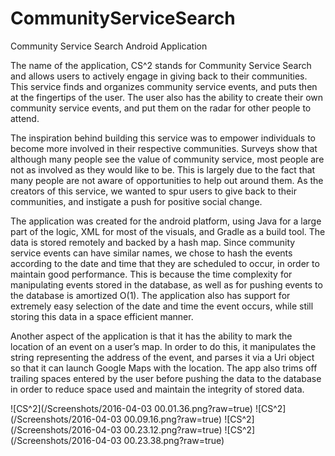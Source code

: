 # CommunityServiceSearch
Community Service Search Android Application

The name of the application, CS^2 stands for Community Service Search and allows users to actively engage in giving back to their communities. This service finds and organizes community service events, and puts then at the fingertips of the user.  The user also has the ability to create their own community service events, and put them on the radar for other people to attend.

The inspiration behind building this service was to empower individuals to become more involved in their respective communities.  Surveys show that although many people see the value of community service, most people are not as involved as they would like to be.  This is largely due to the fact that many people are not aware of opportunities to help out around them.  As the creators of this service, we wanted to spur users to give back to their communities, and instigate a push for positive social change.

The application was created for the android platform, using Java for a large part of the logic, XML for most of the visuals, and Gradle as a build tool.  The data is stored remotely and backed by a hash map. Since community service events can have similar names, we chose to hash the events according to the date and time that they are scheduled to occur, in order to maintain good performance. This is because the time complexity for manipulating events stored in the database, as well as for pushing events to the database is amortized O(1). The application also has support for extremely easy selection of the date and time the event occurs, while still storing this data in a space efficient manner.

Another aspect of the application is that it has the ability to mark the location of an event on a user’s map. In order to do this, it manipulates the string representing the address of the event, and parses it via a Uri object so that it can launch Google Maps with the location.  The app also trims off trailing spaces entered by the user before pushing the data to the database in order to reduce space used and maintain the integrity of stored data.

![CS^2](/Screenshots/2016-04-03 00.01.36.png?raw=true)
![CS^2](/Screenshots/2016-04-03 00.09.16.png?raw=true)
![CS^2](/Screenshots/2016-04-03 00.23.12.png?raw=true)
![CS^2](/Screenshots/2016-04-03 00.23.38.png?raw=true)